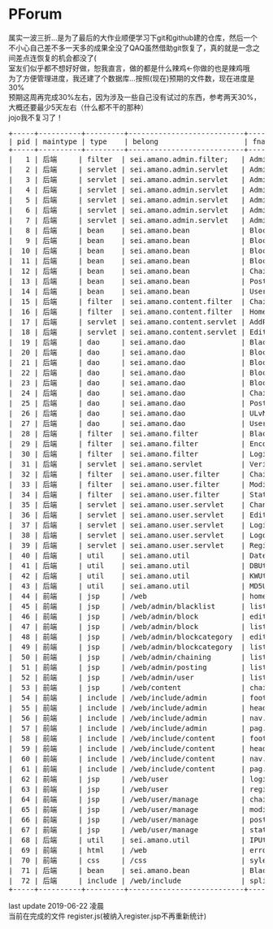 # PForum

属实一波三折...是为了最后的大作业顺便学习下git和github建的仓库，然后一个不小心自己差不多一天多的成果全没了QAQ虽然借助git恢复了，真的就是一念之间差点连恢复的机会都没了(<br>
室友们似乎都不想好好做，恕我直言，做的都是什么辣鸡←你做的也是辣鸡哦<br>
为了方便管理进度，我还建了个数据库...按照(现在)预期的文件数，现在进度是30%<br>
预期这周再完成30%左右，因为涉及一些自己没有试过的东西，参考两天30%，大概还要最少5天左右（什么都不干的那种）<br>
jojo我不复习了！<br>
<pre>
+-----+----------+---------+---------------------------+--------------------------------+------+
| pid | maintype | type    | belong                    | fname                          | done |
+-----+----------+---------+---------------------------+--------------------------------+------+
|   1 | 后端     | filter  | sei.amano.admin.filter;   | AdminFilter.java               |    0 |
|   2 | 后端     | servlet | sei.amano.admin.servlet   | AdminBlackListServlet.java     |    0 |
|   3 | 后端     | servlet | sei.amano.admin.servlet   | AdminBlockCategoryServlet.java |    0 |
|   4 | 后端     | servlet | sei.amano.admin.servlet   | AdminBlockServlet.java         |    0 |
|   5 | 后端     | servlet | sei.amano.admin.servlet   | AdminChainingServlet.java      |    0 |
|   6 | 后端     | servlet | sei.amano.admin.servlet   | AdminServlet.java              |    0 |
|   7 | 后端     | servlet | sei.amano.admin.servlet   | AdminUserServlet.java          |    0 |
|   8 | 后端     | bean    | sei.amano.bean            | Block.java                     |    1 |
|   9 | 后端     | bean    | sei.amano.bean            | BlockCategory.java             |    1 |
|  10 | 后端     | bean    | sei.amano.bean            | BlockCategoryInBlock.java      |    1 |
|  11 | 后端     | bean    | sei.amano.bean            | BlockInBlockCategory.java      |    1 |
|  12 | 后端     | bean    | sei.amano.bean            | Chaining.java                  |    1 |
|  13 | 后端     | bean    | sei.amano.bean            | Posting.java                   |    1 |
|  14 | 后端     | bean    | sei.amano.bean            | User.java                      |    1 |
|  15 | 后端     | filter  | sei.amano.content.filter  | ChainingFilter.java            |    0 |
|  16 | 后端     | filter  | sei.amano.content.filter  | HomeFilter.java                |    0 |
|  17 | 后端     | servlet | sei.amano.content.servlet | AddPostingServlet.java         |    0 |
|  18 | 后端     | servlet | sei.amano.content.servlet | EditPostingServlet.java        |    0 |
|  19 | 后端     | dao     | sei.amano.dao             | BlacklistDAO.java              |    1 |
|  20 | 后端     | dao     | sei.amano.dao             | BlockCategoryDAO.java          |    1 |
|  21 | 后端     | dao     | sei.amano.dao             | BlockCategoryInBlockDAO.java   |    1 |
|  22 | 后端     | dao     | sei.amano.dao             | BlockDAO.java                  |    1 |
|  23 | 后端     | dao     | sei.amano.dao             | BlockInBlockCategoryDAO.java   |    1 |
|  24 | 后端     | dao     | sei.amano.dao             | ChainingDAO.java               |    1 |
|  25 | 后端     | dao     | sei.amano.dao             | PostingDAO.java                |    1 |
|  26 | 后端     | dao     | sei.amano.dao             | ULvNameDAO.java                |    1 |
|  27 | 后端     | dao     | sei.amano.dao             | UserDAO.java                   |    1 |
|  28 | 后端     | filter  | sei.amano.filter          | BlacklistFilter.java           |    1 |
|  29 | 后端     | filter  | sei.amano.filter          | EncodingFilter.java            |    1 |
|  30 | 后端     | filter  | sei.amano.filter          | LoginFilter.java               |    1 |
|  31 | 后端     | servlet | sei.amano.servlet         | VerificationServlet.java       |    0 |
|  32 | 后端     | filter  | sei.amano.user.filter     | ChainingListFilter.java        |    0 |
|  33 | 后端     | filter  | sei.amano.user.filter     | ModifyFilter.java              |    0 |
|  34 | 后端     | filter  | sei.amano.user.filter     | StatusFilter.java              |    0 |
|  35 | 后端     | servlet | sei.amano.user.servlet    | ChangePasswordServlet.java     |    0 |
|  36 | 后端     | servlet | sei.amano.user.servlet    | EditServlet.java               |    0 |
|  37 | 后端     | servlet | sei.amano.user.servlet    | LoginServlet.java              |    1 |
|  38 | 后端     | servlet | sei.amano.user.servlet    | LogoutServlet.java             |    1 |
|  39 | 后端     | servlet | sei.amano.user.servlet    | RegisterServlet.java           |    0 |
|  40 | 后端     | util    | sei.amano.util            | DateUtil.java                  |    1 |
|  41 | 后端     | util    | sei.amano.util            | DBUtil.java                    |    1 |
|  42 | 后端     | util    | sei.amano.util            | KWUtil.java                    |    1 |
|  43 | 后端     | util    | sei.amano.util            | MD5Util.java                   |    1 |
|  44 | 前端     | jsp     | /web                      | home.jsp                       |    0 |
|  45 | 前端     | jsp     | /web/admin/blacklist      | list.jsp                       |    0 |
|  46 | 前端     | jsp     | /web/admin/block          | edit.jsp                       |    0 |
|  47 | 前端     | jsp     | /web/admin/block          | list.jsp                       |    0 |
|  48 | 前端     | jsp     | /web/admin/blockcategory  | edit.jsp                       |    0 |
|  49 | 前端     | jsp     | /web/admin/blockcategory  | list.jsp                       |    0 |
|  50 | 前端     | jsp     | /web/admin/chaining       | list.jsp                       |    0 |
|  51 | 前端     | jsp     | /web/admin/posting        | list.jsp                       |    0 |
|  52 | 前端     | jsp     | /web/admin/user           | list.jsp                       |    0 |
|  53 | 前端     | jsp     | /web/content              | chaining.jsp                   |    0 |
|  54 | 前端     | include | /web/include/admin        | footer.jsp                     |    0 |
|  55 | 前端     | include | /web/include/admin        | header.jsp                     |    0 |
|  56 | 前端     | include | /web/include/admin        | nav.jsp                        |    0 |
|  57 | 前端     | include | /web/include/admin        | pag.jsp                        |    0 |
|  58 | 前端     | include | /web/include/content      | footer.jsp                     |    0 |
|  59 | 前端     | include | /web/include/content      | header.jsp                     |    0 |
|  60 | 前端     | include | /web/include/content      | nav.jsp                        |    0 |
|  61 | 前端     | include | /web/include/content      | pag.jsp                        |    0 |
|  62 | 前端     | jsp     | /web/user                 | login.jsp                      |    1 |
|  63 | 前端     | jsp     | /web/user                 | register.jsp                   |    0 |
|  64 | 前端     | jsp     | /web/user/manage          | chainlist.jsp                  |    0 |
|  65 | 前端     | jsp     | /web/user/manage          | modify.jsp                     |    0 |
|  66 | 前端     | jsp     | /web/user/manage          | postinglist.jsp                |    0 |
|  67 | 前端     | jsp     | /web/user/manage          | status.jsp                     |    0 |
|  68 | 后端     | util    | sei.amano.util            | IPUtil.java                    |    0 |
|  69 | 前端     | html    | /web                      | error.html                     |    1 |
|  70 | 前端     | css     | /css                      | syle.css                       |    0 |
|  71 | 后端     | bean    | sei.amano.bean            | BlackList.java                 |    1 |
|  72 | 后端     | include | /web/include              | splib.jsp                      |    1 |
+-----+----------+---------+---------------------------+--------------------------------+------+
</pre>
last update 2019-06-22 凌晨<br>
当前在完成的文件 register.js(被纳入register.jsp不再重新统计)<br>
